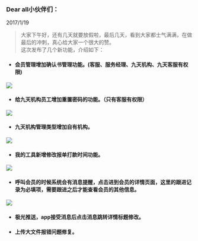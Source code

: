﻿<link href="/css/erp_docs.css?v=@ViewBag.Version" rel="stylesheet" />

### Dear all小伙伴们：
2017/1/19
>大家下午好，还有几天就要放假啦，最后几天，看到大家都士气满满，在做最后的冲刺，真心给大家一个很大的赞。<br/>这次发布了几个新功能，介绍如下：

- #### 会员管理增加确认书管理功能。<b class="colred">(客服、服务经理、九天机构、九天客服有权限)</b>
<img src="/version/v1/images/5_001.jpg" />

- #### 给九天机构员工增加重置密码的功能。<b class="colred">（只有客服有权限）</b>
<img src="/version/v1/images/5_002.jpg" />

- #### 九天机构管理类型增加<b class="colred">自有机构。</b>
<img src="/version/v1/images/5_003.jpg" />

- #### 我的工具新增<b class="colred">修改报单打款时间功能。</b>
<img src="/version/v1/images/5_004.jpg" />

- #### 呼叫会员的时候系统会有消息提醒，点击进到会员的详情页面，<b class="colred">这里的跟进记录为必填项，需要跟进之后才能查看会员的其他信息。</b>
<img src="/version/v1/images/5_005.jpg" />

- #### 极光推送，<b class="colred">app接受消息后点击消息跳转详情标题修改。</b>

- #### <b class="colred">上传大文件报错问题修复。</b>
